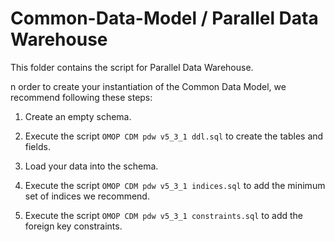 Common-Data-Model / Parallel Data Warehouse
=================

This folder contains the script for Parallel Data Warehouse. 

n order to create your instantiation of the Common Data Model, we recommend following these steps:

1. Create an empty schema.

2. Execute the script `OMOP CDM pdw v5_3_1 ddl.sql` to create the tables and fields.

3. Load your data into the schema.

4. Execute the script `OMOP CDM pdw v5_3_1 indices.sql` to add the minimum set of indices we recommend.

5. Execute the script `OMOP CDM pdw v5_3_1 constraints.sql` to add the foreign key constraints.
